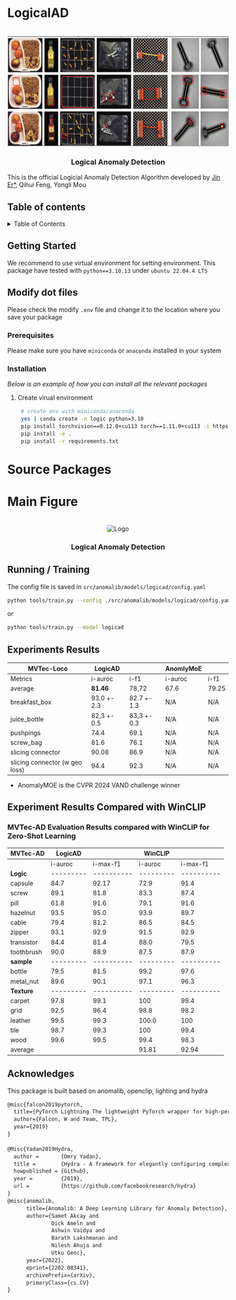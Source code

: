 # LogicalAD

<!-- PROJECT LOGO -->
<br />
<div align="center">
    <img src="assets/github_repo.png" alt="Logo" width="600" height="250">
  <h3 align="center">Logical Anomaly Detection</h3>
</div>

This is the official Logicial Anomaly Detection Algorithm
developed by [Jin Er*](er.jin@lfb.rwth-aachen.de), Qihui Feng, Yongli Mou

## Table of contents

<!-- TABLE OF CONTENTS -->
<details>
  <summary>Table of Contents</summary>
  <ol>
    <li>
      <a href="#getting-started">Getting Started</a>
      <ul>
        <li><a href="#prerequisites">Prerequisites</a></li>
        <li><a href="#installation">Installation</a></li>
      </ul>
    </li>
    <li><a href="#main-figure">Run Training</a></li>
    <li><a href="#run-training">Run Training</a></li>
    <li><a href="#acknowledgments">Acknowledgments</a></li>
  </ol>
</details>


<!-- GETTING STARTED -->
## Getting Started

We recommend to use virtual environment for setting environment. This package have tested with `python==3.10.13` under `ubuntu 22.04.4 LTS`

## Modify dot files 
Please check the modify `.env` file and change it to the location where you save your package

### Prerequisites
Please make sure you have `miniconda` or `anaconda` installed in your system

### Installation

_Below is an example of how you can install all the relevant packages_

1. Create virual environment
   ```sh
    # create env with miniconda/anaconda
    yes | conda create -n logic python=3.10
	pip install torchvision==0.12.0+cu113 torch==1.11.0+cu113 -i https://download.pytorch.org/whl/cu113
    pip install -e .
    pip install -r requirements.txt
   ```
# Source Packages

# Main Figure

<br />
<div align="center">
    <img src="assets/main_figure_logic_ad.drawio (1).png" alt="Logo" width="600" height="250">
  <h3 align="center">Logical Anomaly Detection</h3>
</div>


## Running / Training
The config file is saved in `src/anomalib/models/logicad/config.yaml`
```bash
python tools/train.py --config ./src/anomalib/models/logicad/config.yaml
```
or
```bash
python tools/train.py --model logicad
```
## Experiments Results

|MVTec-Loco        | LogicAD |       |AnomlyMoE |         | 
|------------------|---------|-------|----------|---------|
|Metrics           | i-auroc | i-f1  | i-auroc  | i-f1    |
| average          | **81.46** | 78,72    | 67.6     | 79.25   | 
| breakfast_box    | 93.0 +- 2.3   | 82.7 +- 1.3 | N/A      | N/A     | 
| juice_bottle     | 82,3 +- 0.5    | 83,3 +- 0.3  | N/A      | N/A     | 
| pushpings        | 74.4    | 69.1   | N/A      | N/A     | 
| screw_bag        | 81.6    | 76.1  | N/A      | N/A     | 
| slicing connector| 90.08  | 86.9  | N/A      | N/A     | 
| slicing connector (w geo loss)| 94.4  | 92.3  | N/A      | N/A     | 

* AnomalyMOE is the CVPR 2024 VAND challenge winner

## Experiment Results Compared with WinCLIP
### MVTec-AD Evaluation Results compared with WinCLIP for Zero-Shot Learning
|MVTec-AD   | LogicAD |          | WinCLIP |          |
|-----------|---------|----------|---------|----------|
|           | i-auroc | i-max-f1 | i-auroc | i-max-f1 |
| **Logic** |---------|----------|---------|----------|
| capsule   |  84.7   |   92.17  | 72.9    | 91.4     |
| screw     |  89.1   |   81.8   | 83.3    | 87.4     |
| pill      |  61.8   |   91.6   | 79.1    | 91.6     |
| hazelnut  |  93.5   |   95.0   | 93.9    | 89.7     |
| cable     |  79.4   |   81.2   | 86.5    | 84.5     |
| zipper    |  93.1   |   92.9   | 91.5    | 92.9     |
| transistor|  84.4   |    81.4  | 88.0    | 79.5     |
| toothbrush|  90.0   |    88.9  | 87.5    | 87.9     |
| **sample** |---------|----------|---------|----------|
| bottle    |  79.5   |   81.5   | 99.2    | 97.6     |
| metal_nut |  89.6   |   90.1   | 97.1    | 96.3     |
| **Texture**   |---------|----------|---------|----------|
| carpet    |  97.8   |   99.1   | 100     | 99.4     |
| grid      |  92.5   |   96.4   | 98.8    | 98.2     |
| leather   |  99.5    |  99.3    | 100.0   | 100      |
| tile      |  98.7   |   99.3   | 100     | 99.4     |
| wood      |  99.6   |   99.5   | 99.4    | 98.3     |
| average   |         |          | 91.81 | 92.94    |

## Acknowledges 
This package is built based on anomalib, openclip, lighting and hydra

```tex
@misc{falcon2019pytorch,
  title={PyTorch Lightning The lightweight PyTorch wrapper for high-performance AI research. Scale your models, not the boilerplate},
  author={Falcon, W and Team, TPL},
  year={2019}
}

@Misc{Yadan2019Hydra,
  author =       {Omry Yadan},
  title =        {Hydra - A framework for elegantly configuring complex applications},
  howpublished = {Github},
  year =         {2019},
  url =          {https://github.com/facebookresearch/hydra}
}
@misc{anomalib,
      title={Anomalib: A Deep Learning Library for Anomaly Detection},
      author={Samet Akcay and
              Dick Ameln and
              Ashwin Vaidya and
              Barath Lakshmanan and
              Nilesh Ahuja and
              Utku Genc},
      year={2022},
      eprint={2202.08341},
      archivePrefix={arXiv},
      primaryClass={cs.CV}
}
